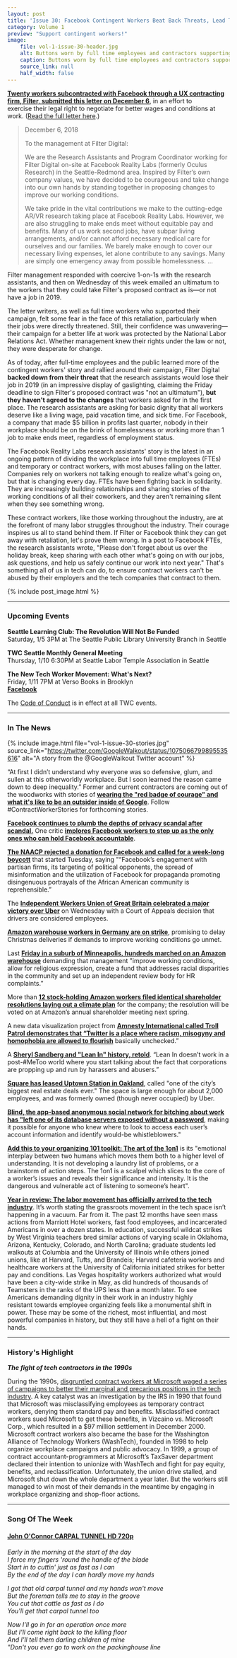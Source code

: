 ```yaml
---
layout: post
title: 'Issue 30: Facebook Contingent Workers Beat Back Threats, Lead The Path Forward'
category: Volume 1
preview: "Support contingent workers!"
image:
    file: vol-1-issue-30-header.jpg
    alt: Buttons worn by full time employees and contractors supporting the fight for improved working conditions
    caption: Buttons worn by full time employees and contractors supporting the fight for improved working conditions
    source_link: null
    half_width: false
---
```


<!-- Content imported from: https://mailchi.mp/480fbcbde3ef/tech-workers-coalition-update-1303437?e=dbff030191 -->

[**Twenty workers subcontracted with Facebook through a UX contracting firm, Filter,&nbsp;submitted this letter on December 6**](https://www.theguardian.com/technology/2018/dec/20/facebook-contractors-filter-digital-labor-dispute-christmas), in an effort to exercise&nbsp;their legal right to negotiate for better wages and conditions at work. ([Read the full letter here](https://contingent-worker-solidarity.github.io/letter-of-demands.pdf).)  

<!--excerpt-->

> December 6, 2018
>
> To the management at Filter Digital:  
>
> We are the Research Assistants and Program Coordinator working for Filter Digital on-site at Facebook Reality Labs (formerly Oculus Research) in the Seattle-Redmond area. Inspired by Filter’s own company values, we have decided to be courageous and take change into our own hands by standing together in proposing changes to improve our working conditions.  
>
> We take pride in the vital contributions we make to the cutting-edge AR/VR research taking place at Facebook Reality Labs. However, we are also struggling to make ends meet without equitable pay and benefits. Many of us work second jobs, have subpar living arrangements, and/or cannot afford necessary medical care for ourselves and our families. We barely make enough to cover our necessary living expenses, let alone contribute to any savings. Many are simply one emergency away from possible homelessness. ...
  
Filter management responded with coercive 1-on-1s with the research assistants, and then on Wednesday of this week emailed an ultimatum to the workers that they could take Filter's proposed contract as is—or not have a job in 2019.  
  
The letter writers, as well as full time workers who supported their campaign, felt some fear in the face of this retaliation, particularly when their jobs were directly threatened. Still,&nbsp;their confidence was unwavering—their campaign for a better life at work was protected by the National Labor Relations Act. Whether management knew their rights under the law or not, they were desperate for change.  
  
As of today, after full-time employees and the public learned more of the contingent workers'&nbsp;story and rallied around their campaign, Filter Digital **backed down from their threat** that the research assistants would lose their job in 2019 (in an impressive display of gaslighting, claiming the Friday deadline to sign Filter's proposed contract was "not an ultimatum"), **but they haven't agreed to the changes** that workers asked for in the first place. The research assistants are asking for basic dignity that all workers deserve like a living wage, paid vacation time, and sick time. For Facebook, a company that made $5 billion in profits last quarter, nobody in their workplace should be on the brink of homelessness or working more than 1 job to make ends meet, regardless of employment status.  
  
The Facebook Reality Labs research assistants' story is the latest in an ongoing pattern of dividing the workplace into full time employees (FTEs) and temporary or contract workers, with most abuses falling on the latter. Companies rely on workers not talking enough to realize what's going on, but that is changing every day.&nbsp;FTEs have been fighting back in solidarity. They are increasingly building relationships and sharing stories of the working conditions of all their coworkers, and they aren't remaining silent when they see something wrong.  
  
These contract workers, like those working throughout the industry, are at the forefront of many labor struggles throughout the industry. Their courage inspires us all to stand behind them. If Filter or Facebook think they can get away with retaliation, let's prove them wrong. In a post to Facebook FTEs, the research assistants wrote, "Please don't forget about us over the holiday break, keep sharing with each other what's going on with our jobs, ask questions, and help us safely continue our work into next year." That's something all of us in tech can do, to ensure contract workers can't be abused by their employers and the tech companies that contract to them.

{% include post_image.html %}

***

###  Upcoming Events

 **Seattle Learning Club: The Revolution Will Not Be Funded**  
Saturday, 1/5 3PM at The Seattle Public Library University Branch in Seattle  
  
**TWC Seattle Monthly General Meeting**  
Thursday, 1/10 6:30PM at Seattle Labor Temple Association in Seattle&nbsp;  
  
**The New Tech Worker Movement: What's Next?**  
Friday, 1/11 7PM at Verso Books in Brooklyn  
[**Facebook**](https://www.facebook.com/events/299017240954853/)&nbsp;

The [Code of Conduct](https://techworkerscoalition.org/community-guide/) is in effect at all TWC events.

***

###  In The News

{% include image.html
    file="vol-1-issue-30-stories.jpg"
    source_link="https://twitter.com/GoogleWalkout/status/1075066799895535616"
    alt="A story from the @GoogleWalkout Twitter account"
%}

“At first I didn’t understand why everyone was so defensive, glum, and sullen at this otherworldly workplace. But I soon learned the reason came down to deep inequality.” Former and current contractors are coming out of the woodworks with stories of [**wearing the "red badge of courage" and what it's like to be an outsider inside of Google**](https://qz.com/1494111/googles-caste-system-is-bad-for-workers-and-bad-for-google-too/). Follow #ContractWorkerStories for forthcoming stories.  
  
[**Facebook continues to plumb the depths of privacy scandal after scandal.**](https://www.nytimes.com/2018/12/18/technology/facebook-privacy.html%C2%A0)&nbsp;One critic [**implores Facebook workers to step up as the only ones who can hold Facebook accountable**](https://slate.com/technology/2018/12/facebook-workers-privacy-violation.html%C2%A0).&nbsp;  
  
[**The NAACP rejected a donation for Facebook and called for&nbsp;a week-long boycott**](https://www.bloomberg.com/news/articles/2018-12-17/naacp-calls-for-week-long-facebook-boycott-over-racial-targeting) that started Tuesday, saying "“Facebook’s engagement with partisan firms, its targeting of political opponents, the spread of misinformation and the utilization of Facebook for propaganda promoting disingenuous portrayals of the African American community is reprehensible.”  
  
The [**Independent Workers Union of Great Britain&nbsp;celebrated&nbsp;a major victory over Uber**](https://iwgb.org.uk/post/5c1a66494edfe/iwgb-defeats-uber-at-the)&nbsp;on Wednesday with a Court of Appeals decision that drivers are considered employees.  
  
[**Amazon warehouse workers in Germany are on strike**](https://www.seattletimes.com/business/amazon-workers-on-strike-in-germany-a-week-before-christmas/), promising to delay Christmas deliveries if demands to improve working conditions go unmet.  
  
Last [**Friday in a suburb of Minneapolis, hundreds marched on an Amazon warehouse**](https://gizmodo.com/hundreds-march-on-amazon-fulfillment-center-in-minnesot-1831113246) demanding that management "improve&nbsp;working conditions, allow for religious expression,&nbsp;create a fund that addresses racial disparities in the community and set up an independent review body for HR complaints.”  
  
More than [**12 stock-holding Amazon workers filed identical shareholder resolutions laying out a climate plan**](https://www.nytimes.com/2018/12/16/technology/tech-workers-company-stock-shareholder-activism.html) for the company; the resolution will be voted on at Amazon’s annual shareholder meeting next spring.  
  
A new data visualization project from [**Amnesty International called Troll Patrol demonstrates that “Twitter is a place where racism, misogyny and homophobia are allowed to flourish**](https://www.wired.com/story/amnesty-report-twitter-abuse-women/) basically unchecked.” &nbsp;  
  
A [**Sheryl Sandberg and "Lean In" history, retold**](https://www.buzzfeednews.com/article/carolineodonovan/facebooks-sheryl-sandberg-was-supposed-to-change-the-world). “Lean In doesn’t work in a post-#MeToo world where you start talking about the fact that corporations are propping up and run by harassers and abusers.”  
  
[**Square has leased Uptown Station in Oakland**](https://www.sfchronicle.com/business/article/Square-leases-Oakland-s-Uptown-Station-in-one-13482170.php), called "one of the city’s biggest real estate deals ever." The space is large enough for about 2,000 employees, and was formerly owned (though never occupied) by Uber.  
  
[**Blind, the app-based anonymous social network&nbsp;for bitching about work has "left one of its database servers exposed without a password**](https://techcrunch.com/2018/12/20/blind-anonymous-app-data-exposure/), making it possible for anyone who knew where to look to access each user’s account information and identify would-be whistleblowers."  
  
[**Add this to your organizing 101 toolkit: The art of the 1on1**](https://organizing.work/2018/12/the-art-of-the-one-on-one/) is its "emotional interplay between two humans which moves them both to a higher level of understanding. It is not developing a laundry list of problems, or a brainstorm of action steps. The 1on1 is a scalpel which slices to the core of a worker’s issues and reveals their significance and intensity. It is the dangerous and vulnerable act of listening to someone’s heart".  
  
[**Year in review: The labor movement has officially arrived to the tech industry**](https://gizmodo.com/the-year-workers-stood-up-to-big-tech-1830832622).&nbsp;It’s worth stating the grassroots movement in the tech space isn’t happening in a vacuum. Far from it. The past 12 months have seen mass actions from&nbsp;Marriott Hotel workers,&nbsp;fast food employees, and&nbsp;incarcerated Americans&nbsp;in over a dozen states. In education, successful wildcat strikes by&nbsp;West Virginia teachers&nbsp;bred similar actions of varying scale in Oklahoma, Arizona, Kentucky, Colorado, and North Carolina; graduate students led walkouts at&nbsp;Columbia&nbsp;and the&nbsp;University of Illinois&nbsp;while others joined unions, like at&nbsp;Harvard,&nbsp;Tufts, and&nbsp;Brandeis; Harvard&nbsp;cafeteria workers&nbsp;and healthcare workers at the&nbsp;University of California initiated strikes for better pay and conditions. Las Vegas hospitality workers authorized what would have been a&nbsp;city-wide strike&nbsp;in May, as did hundreds of thousands of Teamsters in the ranks of the&nbsp;UPS&nbsp;less than a month later. To see Americans demanding dignity in their work in an industry&nbsp;highly resistant&nbsp;towards employee organizing feels like a monumental shift in power. These may be some of the richest, most influential, and most powerful companies in history, but they still have a hell of a fight on their hands.

***

### History's Highlight

_**The fight of tech contractors in the 1990s**_

During the 1990s, [disgruntled contract workers at Microsoft waged a series of campaigns to better their marginal and precarious positions in the tech industry](https://drive.google.com/file/d/1LyMaY3Ezx1OPSBmweU6PKNc81EKRVR1L/view). A key catalyst was an investigation by the IRS in 1990 that found that Microsoft was misclassifying employees as temporary contract workers, denying them standard pay and benefits. Misclassified contract workers sued Microsoft to get these benefits, in Vizcaino vs. Microsoft Corp., which resulted in a $97 million settlement in December 2000. Microsoft contract workers also became the base for the Washington Alliance of Technology Workers (WashTech), founded in 1998 to help organize workplace campaigns and public advocacy. In 1999, a group of contract accountant-programmers at Microsoft’s TaxSaver department declared their intention to unionize with WashTech and fight for pay equity, benefits, and reclassification. Unfortunately, the union drive stalled, and Microsoft shut down the whole department a year later. But the workers still managed to win most of their demands in the meantime by engaging in workplace organizing and shop-floor actions.

***

### Song Of The Week

#### [**John O'Connor CARPAL TUNNEL HD 720p**](https://www.youtube.com/watch?v=xl-8pfM7VwM)

_Early in the morning at the start of the day_  
_I force my fingers 'round the handle of the blade_  
_Start in to cuttin' just as fast as I can_  
_By the end of the day I can hardly move my hands_  

_I got that old carpal tunnel and my hands won't move_  
_But the foreman tells me to stay in the groove_  
_You cut that cattle as fast as I do_  
_You'll get that carpal tunnel too_  
  
_Now I'll go in for an operation once more_  
_But I'll come right back to the killing floor_  
_And I'll tell them darling children of mine_  
_"Don't you ever go to work on the packinghouse line_  
